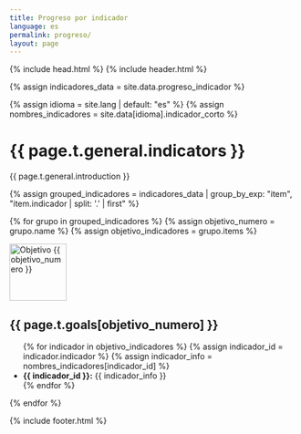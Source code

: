 ```yaml
---
title: Progreso por indicador
language: es
permalink: progreso/
layout: page
---
```



{% include head.html %}
{% include header.html %}

<!-- Cargar datos desde progreso_indicador.csv -->
{% assign indicadores_data = site.data.progreso_indicador %}
<!-- Cargar nombres cortos según el idioma seleccionado -->
{% assign idioma = site.lang | default: "es" %}
{% assign nombres_indicadores = site.data[idioma].indicador_corto %}

<div id="main-content" class="container reportingstatus" role="main">
  <!-- Título principal -->
  <h1>{{ page.t.general.indicators }}</h1>
  
  <!-- Introducción -->
  <div>
    <p>{{ page.t.general.introduction }}</p>
  </div>

  <!-- Agrupar indicadores por objetivo -->
  {% assign grouped_indicadores = indicadores_data | group_by_exp: "item", "item.indicador | split: '.' | first" %}
  
  <!-- Iterar por los objetivos -->
  {% for grupo in grouped_indicadores %}
    {% assign objetivo_numero = grupo.name %}
    {% assign objetivo_indicadores = grupo.items %}
    <div class="goal reporting-status-item">
      <div class="frame goal-tiles">
        <img src="{{ site.baseurl }}/assets/img/ods_{{ objetivo_numero }}.png" alt="Objetivo {{ objetivo_numero }}" width="100" height="100" />
      </div>
      <div class="details">
        <h2>{{ page.t.goals[objetivo_numero] }}</h2>
        <ul>
          <!-- Iterar por los indicadores del objetivo -->
          {% for indicador in objetivo_indicadores %}
            {% assign indicador_id = indicador.indicador %}
            {% assign indicador_info = nombres_indicadores[indicador_id] %}
            <li class="indicator-item">
              <span class="indicator-status {{ indicador.estado | slugify }}" title="{{ indicador.estado | t }}"></span>
              <strong>{{ indicador_id }}:</strong>
              <span>{{ indicador_info }}</span>
            </li>
          {% endfor %}
        </ul>
      </div>
    </div>
  {% endfor %}
</div>

{% include footer.html %}
